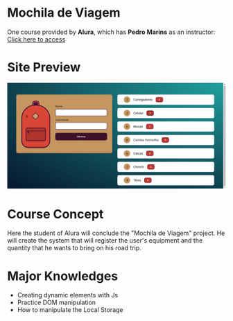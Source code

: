 # Mochila de Viagem

One course provided by **Alura**, which has **Pedro Marins** as an instructor: 
[Click here to access](https://cursos.alura.com.br/course/javascript-web-armazenando-dados-navegador)

# Site Preview

![Site Preview Screenshot](screenshot.png)

# Course Concept 

Here the student of Alura will conclude the "Mochila de Viagem" project. He will create the system that will register the user's
equipment and the quantity that he wants to bring on his road trip.

# Major Knowledges 

- Creating dynamic elements with Js
- Practice DOM manipulation 
- How to manipulate the Local Storage

